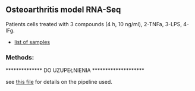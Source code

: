 ## Osteoarthritis model RNA-Seq 

Patients cells treated with 3 compounds (4 h, 10 ng/ml), 2-TNFa, 3-LPS, 4-IFg.

* [list of samples](samples.csv)

### Methods:

************** DO UZUPEŁNIENIA ********************

see [this file](pipeline_run_and_inputs.md) for details on the pipeline used.


